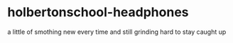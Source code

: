 # holbertonschool-headphones

a little of smothing new every time and still grinding hard to stay caught up